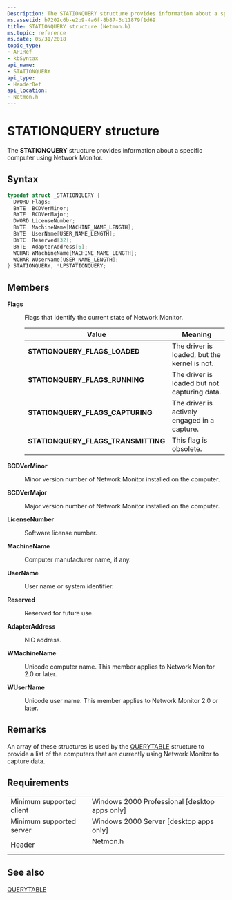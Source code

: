 ```yaml
---
Description: The STATIONQUERY structure provides information about a specific computer using Network Monitor.
ms.assetid: b7202c6b-e2b9-4a6f-8b87-3d11879f1d69
title: STATIONQUERY structure (Netmon.h)
ms.topic: reference
ms.date: 05/31/2018
topic_type: 
- APIRef
- kbSyntax
api_name: 
- STATIONQUERY
api_type: 
- HeaderDef
api_location: 
- Netmon.h
---
```


# STATIONQUERY structure

The **STATIONQUERY** structure provides information about a specific computer using Network Monitor.

## Syntax


```C++
typedef struct _STATIONQUERY {
  DWORD Flags;
  BYTE  BCDVerMinor;
  BYTE  BCDVerMajor;
  DWORD LicenseNumber;
  BYTE  MachineName[MACHINE_NAME_LENGTH];
  BYTE  UserName[USER_NAME_LENGTH];
  BYTE  Reserved[32];
  BYTE  AdapterAddress[6];
  WCHAR WMachineName[MACHINE_NAME_LENGTH];
  WCHAR WUserName[USER_NAME_LENGTH];
} STATIONQUERY, *LPSTATIONQUERY;
```



## Members

<dl> <dt>

**Flags**
</dt> <dd>

Flags that Identify the current state of Network Monitor.



| Value                                                                                                                                                                                                                | Meaning                                                 |
|----------------------------------------------------------------------------------------------------------------------------------------------------------------------------------------------------------------------|---------------------------------------------------------|
| <span id="STATIONQUERY_FLAGS_LOADED"></span><span id="stationquery_flags_loaded"></span><dl> <dt>**STATIONQUERY\_FLAGS\_LOADED**</dt> </dl>                   | The driver is loaded, but the kernel is not.<br/> |
| <span id="STATIONQUERY_FLAGS_RUNNING"></span><span id="stationquery_flags_running"></span><dl> <dt>**STATIONQUERY\_FLAGS\_RUNNING**</dt> </dl>                | The driver is loaded but not capturing data.<br/> |
| <span id="STATIONQUERY_FLAGS_CAPTURING"></span><span id="stationquery_flags_capturing"></span><dl> <dt>**STATIONQUERY\_FLAGS\_CAPTURING**</dt> </dl>          | The driver is actively engaged in a capture.<br/> |
| <span id="STATIONQUERY_FLAGS_TRANSMITTING"></span><span id="stationquery_flags_transmitting"></span><dl> <dt>**STATIONQUERY\_FLAGS\_TRANSMITTING**</dt> </dl> | This flag is obsolete.<br/>                       |



 

</dd> <dt>

**BCDVerMinor**
</dt> <dd>

Minor version number of Network Monitor installed on the computer.

</dd> <dt>

**BCDVerMajor**
</dt> <dd>

Major version number of Network Monitor installed on the computer.

</dd> <dt>

**LicenseNumber**
</dt> <dd>

Software license number.

</dd> <dt>

**MachineName**
</dt> <dd>

Computer manufacturer name, if any.

</dd> <dt>

**UserName**
</dt> <dd>

User name or system identifier.

</dd> <dt>

**Reserved**
</dt> <dd>

Reserved for future use.

</dd> <dt>

**AdapterAddress**
</dt> <dd>

NIC address.

</dd> <dt>

**WMachineName**
</dt> <dd>

Unicode computer name. This member applies to Network Monitor 2.0 or later.

</dd> <dt>

**WUserName**
</dt> <dd>

Unicode user name. This member applies to Network Monitor 2.0 or later.

</dd> </dl>

## Remarks

An array of these structures is used by the [QUERYTABLE](querytable.md) structure to provide a list of the computers that are currently using Network Monitor to capture data.

## Requirements



|                                     |                                                                                     |
|-------------------------------------|-------------------------------------------------------------------------------------|
| Minimum supported client<br/> | Windows 2000 Professional \[desktop apps only\]<br/>                          |
| Minimum supported server<br/> | Windows 2000 Server \[desktop apps only\]<br/>                                |
| Header<br/>                   | <dl> <dt>Netmon.h</dt> </dl> |



## See also

<dl> <dt>

[QUERYTABLE](querytable.md)
</dt> </dl>

 

 




